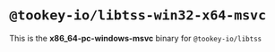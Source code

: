 # `@tookey-io/libtss-win32-x64-msvc`

This is the **x86_64-pc-windows-msvc** binary for `@tookey-io/libtss`
